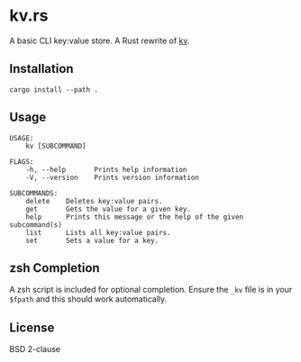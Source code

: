 # kv.rs

A basic CLI key:value store. A Rust rewrite of
[kv](https://github.com/deathlyfrantic/kv).

## Installation

`cargo install --path .`

## Usage

    USAGE:
        kv [SUBCOMMAND]

    FLAGS:
        -h, --help       Prints help information
        -V, --version    Prints version information

    SUBCOMMANDS:
        delete    Deletes key:value pairs.
        get       Gets the value for a given key.
        help      Prints this message or the help of the given subcommand(s)
        list      Lists all key:value pairs.
        set       Sets a value for a key.

## zsh Completion

A zsh script is included for optional completion. Ensure the `_kv` file is in
your `$fpath` and this should work automatically.

## License

BSD 2-clause
